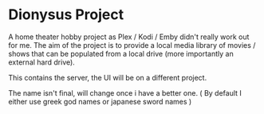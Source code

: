 # Dionysus Project

A home theater hobby project as Plex / Kodi / Emby didn't really work out for me. The aim of the project is to provide a
local media library of movies / shows that can be populated from a local drive (more importantly an external hard drive).

This contains the server, the UI will be on a different project.

The name isn't final, will change once i have a better one. ( By default I either use greek god names or japanese sword names )
